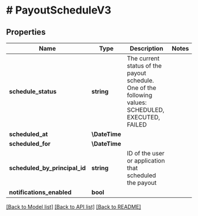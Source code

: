# # PayoutScheduleV3

## Properties

Name | Type | Description | Notes
------------ | ------------- | ------------- | -------------
**schedule_status** | **string** | The current status of the payout schedule. One of the following values: SCHEDULED, EXECUTED, FAILED |
**scheduled_at** | **\DateTime** |  |
**scheduled_for** | **\DateTime** |  |
**scheduled_by_principal_id** | **string** | ID of the user or application that scheduled the payout |
**notifications_enabled** | **bool** |  |

[[Back to Model list]](../../README.md#models) [[Back to API list]](../../README.md#endpoints) [[Back to README]](../../README.md)
